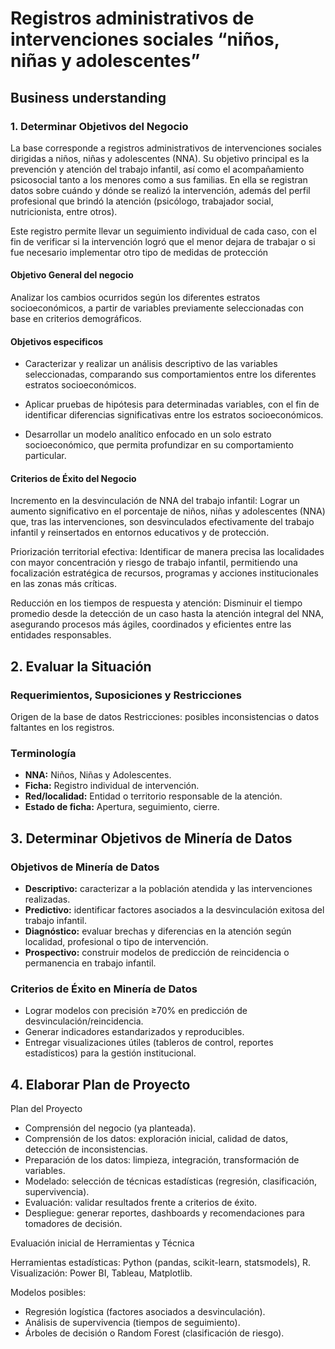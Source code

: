 # Registros administrativos de intervenciones sociales “niños, niñas y adolescentes”

## Business understanding

### 1.	Determinar Objetivos del Negocio

La base corresponde a registros administrativos de intervenciones sociales dirigidas a niños, niñas y adolescentes (NNA). Su objetivo principal es la prevención y atención del trabajo infantil, así como el acompañamiento psicosocial tanto a los menores como a sus familias. En ella se registran datos sobre cuándo y dónde se realizó la intervención, además del perfil profesional que brindó la atención (psicólogo, trabajador social, nutricionista, entre otros).

Este registro permite llevar un seguimiento individual de cada caso, con el fin de verificar si la intervención logró que el menor dejara de trabajar o si fue necesario implementar otro tipo de medidas de protección


#### Objetivo General del negocio

Analizar los cambios ocurridos según los diferentes estratos socioeconómicos, a partir de variables previamente seleccionadas con base en criterios demográficos.

#### Objetivos especificos 

- Caracterizar y realizar un análisis descriptivo de las variables seleccionadas, comparando sus comportamientos entre los diferentes estratos socioeconómicos.

- Aplicar pruebas de hipótesis para determinadas variables, con el fin de identificar diferencias significativas entre los estratos socioeconómicos.

- Desarrollar un modelo analítico enfocado en un solo estrato socioeconómico, que permita profundizar en su comportamiento particular.

#### Criterios de Éxito del Negocio

Incremento en la desvinculación de NNA del trabajo infantil: Lograr un aumento significativo en el porcentaje de niños, niñas y adolescentes (NNA) que, tras las intervenciones, son desvinculados efectivamente del trabajo infantil y reinsertados en entornos educativos y de protección.

Priorización territorial efectiva: Identificar de manera precisa las localidades con mayor concentración y riesgo de trabajo infantil, permitiendo una focalización estratégica de recursos, programas y acciones institucionales en las zonas más críticas.

Reducción en los tiempos de respuesta y atención: Disminuir el tiempo promedio desde la detección de un caso hasta la atención integral del NNA, asegurando procesos más ágiles, coordinados y eficientes entre las entidades responsables.

## 2. Evaluar la Situación

### Requerimientos, Suposiciones y Restricciones
Origen de la base de datos
Restricciones: posibles inconsistencias o datos faltantes en los registros.  

### Terminología
- **NNA:** Niños, Niñas y Adolescentes.  
- **Ficha:** Registro individual de intervención.  
- **Red/localidad:** Entidad o territorio responsable de la atención.  
- **Estado de ficha:** Apertura, seguimiento, cierre.  

## 3. Determinar Objetivos de Minería de Datos

### Objetivos de Minería de Datos
- **Descriptivo:** caracterizar a la población atendida y las intervenciones realizadas.  
- **Predictivo:** identificar factores asociados a la desvinculación exitosa del trabajo infantil.  
- **Diagnóstico:** evaluar brechas y diferencias en la atención según localidad, profesional o tipo de intervención.  
- **Prospectivo:** construir modelos de predicción de reincidencia o permanencia en trabajo infantil.  

### Criterios de Éxito en Minería de Datos
- Lograr modelos con precisión ≥70% en predicción de desvinculación/reincidencia.  
- Generar indicadores estandarizados y reproducibles.  
- Entregar visualizaciones útiles (tableros de control, reportes estadísticos) para la gestión institucional.



## 4. Elaborar Plan de Proyecto
Plan del Proyecto

- Comprensión del negocio (ya planteada).
- Comprensión de los datos: exploración inicial, calidad de datos, detección de inconsistencias.
- Preparación de los datos: limpieza, integración, transformación de variables.
- Modelado: selección de técnicas estadísticas (regresión, clasificación, supervivencia).
- Evaluación: validar resultados frente a criterios de éxito.
- Despliegue: generar reportes, dashboards y recomendaciones para tomadores de decisión.

Evaluación inicial de Herramientas y Técnica

Herramientas estadísticas: Python (pandas, scikit-learn, statsmodels), R.
Visualización: Power BI, Tableau, Matplotlib.

Modelos posibles:
 - Regresión logística (factores asociados a desvinculación).
 - Análisis de supervivencia (tiempos de seguimiento).
 - Árboles de decisión o Random Forest (clasificación de riesgo).

